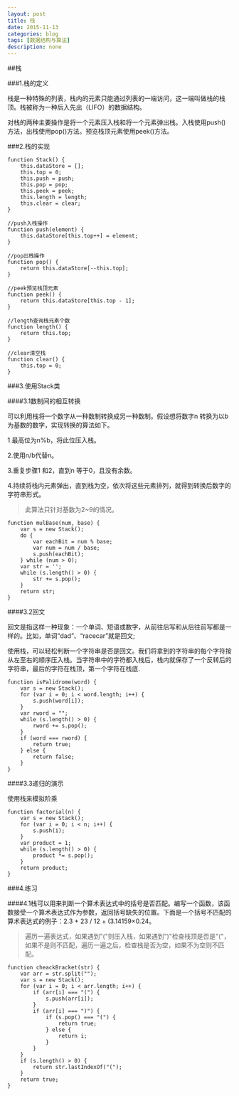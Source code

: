 ```yaml
---
layout: post
title: 栈
date: 2015-11-13
categories: blog
tags: [数据结构与算法]
description: none
---
```


##栈

###1.栈的定义

栈是一种特殊的列表，栈内的元素只能通过列表的一端访问，这一端叫做栈的栈顶。栈被称为一种后入先出（LIFO）的数据结构。

对栈的两种主要操作是将一个元素压入栈和将一个元素弹出栈。入栈使用push() 方法，出栈使用pop()方法。预览栈顶元素使用peek()方法。

###2.栈的实现

    function Stack() {
        this.dataStore = [];
        this.top = 0;
        this.push = push;
        this.pop = pop;
        this.peek = peek;
        this.length = length;
        this.clear = clear;
    }

    //push入栈操作
    function push(element) {
        this.dataStore[this.top++] = element;
    }

    //pop出栈操作
    function pop() {
        return this.dataStore[--this.top];
    }

    //peek预览栈顶元素
    function peek() {
        return this.dataStore[this.top - 1];
    }

    //length查询栈元素个数
    function length() {
        return this.top;
    }

    //clear清空栈
    function clear() {
        this.top = 0;
    }

###3.使用Stack类

####3.1数制间的相互转换

可以利用栈将一个数字从一种数制转换成另一种数制。假设想将数字n 转换为以b 为基数的数字，实现转换的算法如下。

1.最高位为n%b，将此位压入栈。

2.使用n/b代替n。

3.重复步骤1 和2，直到n 等于0，且没有余数。

4.持续将栈内元素弹出，直到栈为空，依次将这些元素排列，就得到转换后数字的字符串形式。

>此算法只针对基数为2~9的情况。

    function mulBase(num, base) {
        var s = new Stack();
        do {
            var eachBit = num % base;
            var num = num / base;
            s.push(eachBit);
        } while (num > 0);
        var str = '';
        while (s.length() > 0) {
            str += s.pop();
        }
        return str;
    }

####3.2回文

回文是指这样一种现象：一个单词、短语或数字，从前往后写和从后往前写都是一样的。比如，单词“dad”、“racecar”就是回文;

使用栈，可以轻松判断一个字符串是否是回文。我们将拿到的字符串的每个字符按从左至右的顺序压入栈。当字符串中的字符都入栈后，栈内就保存了一个反转后的字符串，最后的字符在栈顶，第一个字符在栈底.

    function isPalidrome(word) {
        var s = new Stack();
        for (var i = 0; i < word.length; i++) {
            s.push(word[i]);
        }
        var rword = "";
        while (s.length() > 0) {
            rword += s.pop();
        }
        if (word === rword) {
            return true;
        } else {
            return false;
        }
    }

####3.3递归的演示

使用栈来模拟阶乘

    function factorial(n) {
        var s = new Stack();
        for (var i = 0; i < n; i++) {
            s.push(i);
        }
        var product = 1;
        while (s.length() > 0) {
            product *= s.pop();
        }
        return product;
    }

###4.练习

####4.1栈可以用来判断一个算术表达式中的括号是否匹配。编写一个函数，该函数接受一个算术表达式作为参数，返回括号缺失的位置。下面是一个括号不匹配的算术表达式的例子：2.3 + 23 / 12 + (3.14159×0.24。

>遍历一遍表达式，如果遇到"("则压入栈，如果遇到")"检查栈顶是否是"("，如果不是则不匹配，遍历一遍之后，检查栈是否为空，如果不为空则不匹配。

    function cheackBracket(str) {
        var arr = str.split("");
        var s = new Stack();
        for (var i = 0; i < arr.length; i++) {
            if (arr[i] === "(") {
                s.push(arr[i]);
            }
            if (arr[i] === ")") {
                if (s.pop() === "(") {
                    return true;
                } else {
                    return i;
                }
            }
        }
        if (s.length() > 0) {
            return str.lastIndexOf("(");
        }
        return true;
    }
